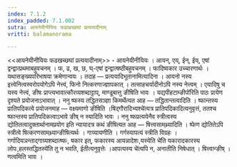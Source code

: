 ```yaml
---
index: 7.1.2
index_padded: 7.1.002
sutra: आयनेयीनीयियः फढखच्छघां प्रत्ययादीनाम्‌
vritti: balamanorama

---
```

<<आयनेयीनीयियः फढखच्छघां प्रत्ययादीनाम्>> - आयनेयीनीयियः । आयन्, एय्, ईन्, ईय्, एषां द्वन्द्वात्प्रथमाबहुवचनम् । फ, ढ, ख, छ, घ्-एषां द्वन्द्वात्षष्ठीबहुवचनम् । फादिष्वकार उच्चारणार्थः । यथासङ्ख्यपरिभाषया क्रमेणान्वयः । तदाह — प्रत्ययादिभूतानामित्यादिना । आयनो नस्य इत्त्वेनित्वस्वरोपयोगेऽपि नेत्त्वं, फिनो नित्करणाज्ज्ञापकात् । तत्साहचर्यादीनोऽपि नस्य नेत्त्वम् । एयादिषु च यस्य नेत्त्वं, ङीषः प्राप्त्यभावात्कौरव्यशब्दाट्टाप्, माण्डूबात्तु ङीषिति भावः । यद्यपीहटाम्ङीपो॑रिति पाठः प्रायेण दृश्यते प्रयोजनाऽभावात् । ननु ष्फस्य तद्धितसञ्ज्ञा किमर्थेत्यत आह — तद्धितान्तत्वादिति । ष्फान्तस्य प्रातिपदिकत्वे प्रयोजनमाह — वक्ष्यमाणो ङीषिति ।षिद्गौरादिभ्यश्चे॑त्यत्र प्रातिपदिकादित्यनुवृत्तं, ततश्च ष्फान्तस्य प्रातिपदिकत्वाऽभावे ङीष् न स्यादिति भावः । ननु ष्फप्रत्ययेनैव स्त्रीत्वस्य द्योतितत्वादुक्तार्थानामप्रयोग इति न्यायादत्र कथं ङीषित्यत आह — षित्त्वसामथ्र्यादिति । ष्फेण द्योतितेऽपि स्त्रीत्वे षित्करणसामथ्र्यान्ङीषित्यर्थः । गाग्र्यायणीति । गर्गस्यापत्यं स्त्रीति विग्रहः । गर्गादियञन्ताद्गाग्र्यशब्दात्ष्फः, षकार इत्, फकारस्य आयन्नादेशः,यस्येति चे॑ति यकारादकारस्य लोपः,हलस्तद्धितस्ये॑ति तु न भवति, ईतीत्यनुवृत्तेः ।आपत्यस्य चे॑त्यपि न, अनातीति निषेधात् । षित्त्वान्ङीष् । णत्वमिति भावः ।
